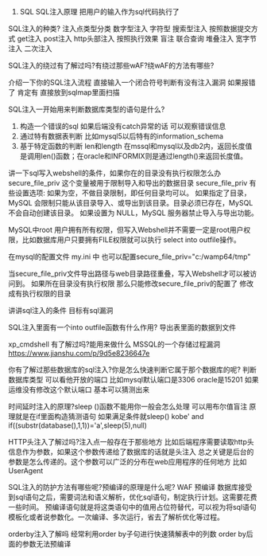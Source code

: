 1. SQL
SQL注入原理
把用户的输入作为sql代码执行了

SQL注入的种类?
注入点类型分类 数字型注入 字符型 搜索型注入
按照数据提交方式 get注入 post注入 http头部注入
按照执行效果 盲注 联合查询 堆叠注入 宽字节注入 二次注入

SQL注入的绕过有了解过吗?有绕过那些wAF?绕wAF的方法有哪些?


介绍一下你的SQL注入流程
直接输入一个闭合符号判断有没有注入漏洞 如果报错了 肯定有 直接放到sqlmap里面扫描


SQL注入一开始用来判断数据库类型的语句是什么?
1. 构造一个错误的sql 如果后端没有catch异常的话 可以观察错误信息
2. 通过特有数据表判断 比如mysql5以后特有的information_schema
3. 基于特定函数的判断 len和length 在mssql和mysql以及db2内，返回长度值是调用len()函数；在oracle和INFORMIX则是通过length()来返回长度值。

讲一下sql写入webshell的条件，如果你在的目录没有执行权限怎么办
secure_file_priv 这个变量被用于限制导入和导出的数据目录
secure_file_priv 有些设置选项:
如果为空，不做目录限制，即任何目录均可以。
如果指定了目录，MySQL 会限制只能从该目录导入、或导出到该目录。目录必须已存在，MySQL 不会自动创建该目录。
如果设置为 NULL，MySQL 服务器禁止导入与导出功能。

MySQL中root 用户拥有所有权限，但写入Webshell并不需要一定是root用户权限，比如数据库用户只要拥有FILE权限就可以执行 select into outfile操作。

在mysql的配置文件 my.ini 中 也可以配置secure_file_priv="c:/wamp64/tmp" 

当secure_file_priv文件导出路径与web目录路径重叠，写入Webshell才可以被访问到。
如果所在目录没有执行权限 那么只能修改secure_file_priv的配置了 修改成有执行权限的目录




讲讲sql注入的条件
目标有sql漏洞


SQL注入里面有一个into outfile函数有什么作用?
导出表里面的数据到文件


xp_cmdshell 有了解过吗?能用来做什么
MSSQL的一个存储过程漏洞
https://www.jianshu.com/p/9d5e8236647e


你有了解过那些数据库的sql注入?你是怎么快速判断它属于那个数据库的呢?
判断数据库类型 可以看他开放的端口
比如mysql默认端口是3306 oracle是15201
如果运维没有修改这个默认端口 基本可以猜测出来


时间延时注入的原理?sleep ()函数不能用你一般会怎么处理
可以用布尔值盲注
原理就是在if里面构造猜测语句 如果满足条件就sleep()
kobe' and if((substr(database(),1,1))='a',sleep(5),null)


HTTP头注入了解过吗?注入点一般存在于那些地方
比如后端程序需要读取http头信息作为参数，如果这个参数传递给了数据库的话就是头注入
总之关键是后台的参数是怎么传递的。这个参数可以广泛的分布在web应用程序的任何地方
比如UserAgent


SQL注入的防护方法有哪些呢?预编译的原理是什么呢?
WAF 预编译
数据库接受到sql语句之后，需要词法和语义解析，优化sql语句，制定执行计划。这需要花费一些时间。
预编译语句就是将这类语句中的值用占位符替代，可以视为将sql语句模板化或者说参数化。一次编译、多次运行，省去了解析优化等过程。


orderby注入了解吗
经常利用order by子句进行快速猜解表中的列数
order by后面的参数无法预编译
